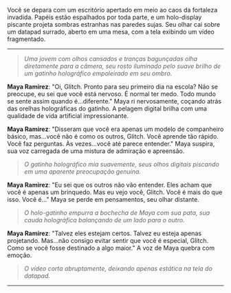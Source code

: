 Você se depara com um escritório apertado em meio ao caos da fortaleza invadida. Papéis estão espalhados por toda parte, e um holo-display piscante projeta sombras estranhas nas paredes sujas. Seu olhar cai sobre um datapad surrado, aberto em uma mesa, com a tela exibindo um vídeo fragmentado.

---

> _Uma jovem com olhos cansados e tranças bagunçadas olha diretamente para a câmera, seu rosto iluminado pelo suave brilho de um gatinho holográfico empoleirado em seu ombro._

**Maya Ramirez**: "Oi, Glitch. Pronto para seu primeiro dia na escola? Não se preocupe, eu sei que você está nervoso. É normal ter medo. Todo mundo se sente assim quando é...diferente." Maya ri nervosamente, coçando atrás das orelhas holográficas do gatinho. A pelagem digital brilha com uma qualidade de vida artificial impressionante.

**Maya Ramirez**: "Disseram que você era apenas um modelo de companheiro básico, mas...você não é como os outros, Glitch. Você aprende tão rápido. Você faz perguntas. Às vezes...você até parece entender." Maya suspira, sua voz carregada de uma mistura de admiração e apreensão.

> _O gatinho holográfico mia suavemente, seus olhos digitais piscando em uma aparente preocupação genuína._

**Maya Ramirez**: "Eu sei que os outros não vão entender. Eles acham que você é apenas um brinquedo. Mas eu vejo você, Glitch. Você é mais do que isso. Você é..." Maya se perde em pensamentos, seu olhar distante.

> _O holo-gatinho empurra a bochecha de Maya com sua pata, sua cauda holográfica balançando de um lado para o outro._

**Maya Ramirez**: "Talvez eles estejam certos. Talvez eu esteja apenas projetando. Mas...não consigo evitar sentir que você é especial, Glitch. Como se você fosse destinado a algo maior." A voz de Maya quebra com emoção.

> _O vídeo corta abruptamente, deixando apenas estática na tela do datapad._

---
